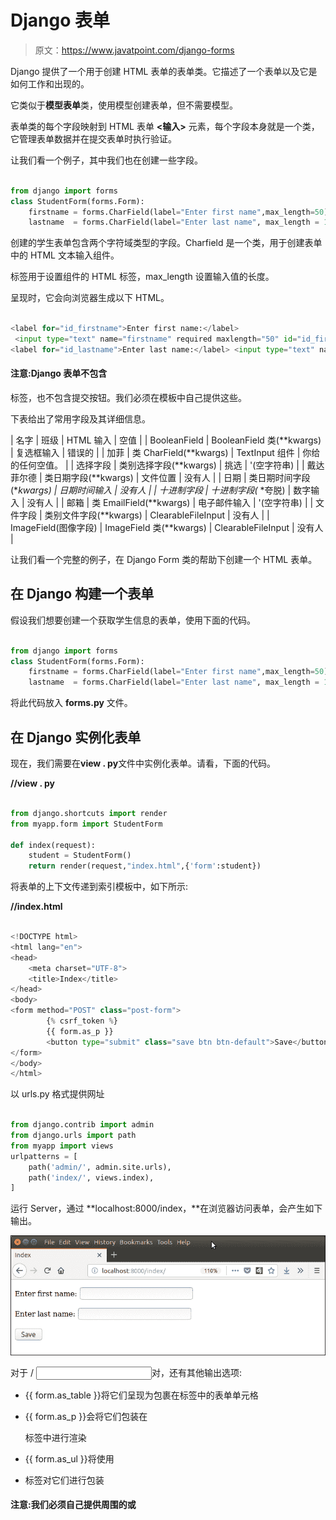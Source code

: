 # Django 表单

> 原文：<https://www.javatpoint.com/django-forms>

Django 提供了一个用于创建 HTML 表单的表单类。它描述了一个表单以及它是如何工作和出现的。

它类似于**模型表单**类，使用模型创建表单，但不需要模型。

表单类的每个字段映射到 HTML 表单 **<输入>** 元素，每个字段本身就是一个类，它管理表单数据并在提交表单时执行验证。

让我们看一个例子，其中我们也在创建一些字段。

```py

from django import forms
class StudentForm(forms.Form):
    firstname = forms.CharField(label="Enter first name",max_length=50)
    lastname  = forms.CharField(label="Enter last name", max_length = 100)

```

创建的学生表单包含两个字符域类型的字段。Charfield 是一个类，用于创建表单中的 HTML 文本输入组件。

标签用于设置组件的 HTML 标签，max_length 设置输入值的长度。

呈现时，它会向浏览器生成以下 HTML。

```py

<label for="id_firstname">Enter first name:</label>
 <input type="text" name="firstname" required maxlength="50" id="id_firstname" />
<label for="id_lastname">Enter last name:</label> <input type="text" name="lastname" required maxlength="100" id="id_lastname" />

```

#### 注意:Django 表单不包含

<form>标签，也不包含提交按钮。我们必须在模板中自己提供这些。</form>

下表给出了常用字段及其详细信息。

| 名字 | 班级 | HTML 输入 | 空值 |
| BooleanField | BooleanField 类(**kwargs) | 复选框输入 | 错误的 |
| 加菲 | 类 CharField(**kwargs) | TextInput 组件 | 你给的任何空值。 |
| 选择字段 | 类别选择字段(**kwargs) | 挑选 | '(空字符串) |
| 戴达菲尔德 | 类日期字段(**kwargs) | 文件位置 | 没有人 |
| 日期 | 类日期时间字段(**kwargs) | 日期时间输入 | 没有人 |
| 十进制字段 | 十进制字段(* *夸脱) | 数字输入 | 没有人 |
| 邮箱 | 类 EmailField(**kwargs) | 电子邮件输入 | '(空字符串) |
| 文件字段 | 类别文件字段(**kwargs) | ClearableFileInput | 没有人 |
| ImageField(图像字段) | ImageField 类(**kwargs) | ClearableFileInput | 没有人 |

让我们看一个完整的例子，在 Django Form 类的帮助下创建一个 HTML 表单。

## 在 Django 构建一个表单

假设我们想要创建一个获取学生信息的表单，使用下面的代码。

```py

from django import forms
class StudentForm(forms.Form):
    firstname = forms.CharField(label="Enter first name",max_length=50)
    lastname  = forms.CharField(label="Enter last name", max_length = 100)

```

将此代码放入 **forms.py** 文件。

## 在 Django 实例化表单

现在，我们需要在**view . py**文件中实例化表单。请看，下面的代码。

**//view . py**

```py

from django.shortcuts import render
from myapp.form import StudentForm

def index(request):
    student = StudentForm()
    return render(request,"index.html",{'form':student})

```

将表单的上下文传递到索引模板中，如下所示:

**//index.html**

```py

<!DOCTYPE html>
<html lang="en">
<head>
    <meta charset="UTF-8">
    <title>Index</title>
</head>
<body>
<form method="POST" class="post-form">
        {% csrf_token %}
        {{ form.as_p }}
        <button type="submit" class="save btn btn-default">Save</button>
</form>
</body>
</html>

```

以 urls.py 格式提供网址

```py

from django.contrib import admin
from django.urls import path
from myapp import views
urlpatterns = [
    path('admin/', admin.site.urls),
    path('index/', views.index),
]

```

运行 Server，通过 **localhost:8000/index，**在浏览器访问表单，会产生如下输出。

![django forms localhost index output](img/77c31779db8e6f98e5d38a96b6c6807a.png)

对于 <label>/ <input>对，还有其他输出选项:</label>

*   {{ form.as_table }}将它们呈现为包裹在标签中的表单单元格
*   {{ form.as_p }}会将它们包装在

    标签中进行渲染

*   {{ form.as_ul }}将使用
*   标签对它们进行包装

#### 注意:我们必须自己提供周围的或